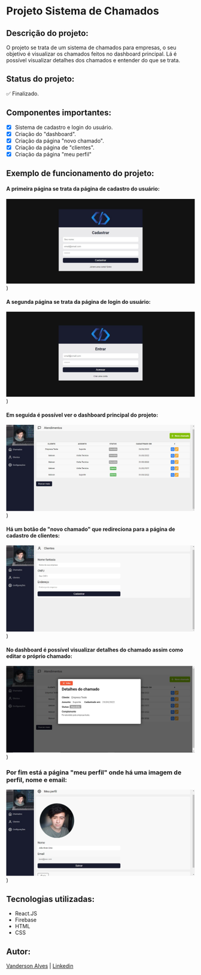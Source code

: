 # Projeto Sistema de Chamados

## Descrição do projeto:
O projeto se trata de um sistema de chamados para empresas, o seu objetivo é visualizar os chamados feitos no dashboard principal. Lá é possível visualizar detalhes dos chamados e entender do que se trata.

## Status do projeto:
✅ Finalizado.

## Componentes importantes:
- [x] Sistema de cadastro e login do usuário.
- [x] Criação do "dashboard".
- [x] Criação da página "novo chamado".
- [x] Criação da página de "clientes".
- [x] Criação da página "meu perfil"

## Exemplo de funcionamento do projeto:

#### A primeira página se trata da página de cadastro do usuário:
![Página de cadastro](imagens/cadastrar.jpg))

#### A segunda página se trata da página de login do usuário:
![Página de login](imagens/login.jpg))

#### Em seguida é possível ver o dashboard principal do projeto:
![Página de dashboard](imagens/chamados.jpg))

#### Há um botão de "novo chamado" que redireciona para a página de cadastro de clientes:
![Página de clientes](imagens/clientes.jpg))

#### No dashboard é possível visualizar detalhes do chamado assim como editar o próprio chamado:
![Página de visualizar detalhes](imagens/detalhes-do-chamado.jpg))

### Por fim está a página "meu perfil" onde há uma imagem de perfil, nome e email:
![Página de meu perfil](imagens/minha-conta.jpg))

## Tecnologias utilizadas:
* React.JS
* Firebase
* HTML
* CSS

## Autor:
[Vanderson Alves](https://github.com/vanderson-alves) | [Linkedin](https://www.linkedin.com/in/vanderson-alves07/)
